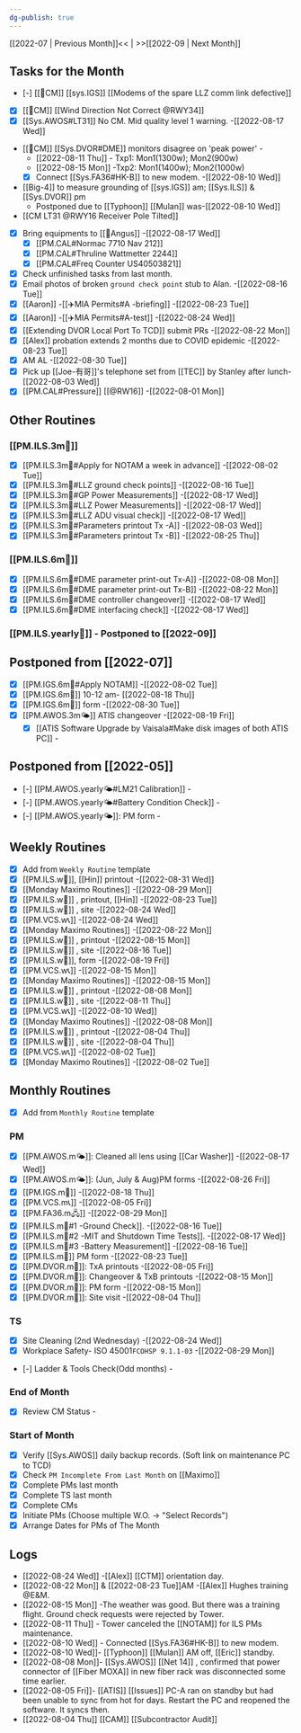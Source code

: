```yaml
---
dg-publish: true
---
```

[[2022-07 | Previous Month]]<< | >>[[2022-09 | Next Month]]
## Tasks for the Month
- [-] [[🐞CM]] [[sys.IGS]] [[Modems of the spare LLZ comm link defective]] 
- [x] [[🐞CM]] [[Wind Direction Not Correct @RWY34]]
- [x] [[Sys.AWOS#LT31]] No CM. Mid quality level 1 warning. -[[2022-08-17 Wed]]
- [[🐞CM]] [[Sys.DVOR#DME]] monitors disagree on 'peak power' -
	- [[2022-08-11 Thu]] - Txp1: Mon1(1300w); Mon2(900w)
	- [[2022-08-15 Mon]] -Txp2: Mon1(1400w); Mon2(1000w)
	- [x] Connect [[Sys.FA36#HK-B]] to new modem. -[[2022-08-10 Wed]]
- [[Big-4]] to measure grounding of [[sys.IGS]] am; [[Sys.ILS]] & [[Sys.DVOR]] pm
	- Postponed due to [[Typhoon]] [[Mulan]] was-[[2022-08-10 Wed]]
- [[CM LT31 @RWY16 Receiver Pole Tilted]]
- [x] Bring equipments to [[👨Angus]] -[[2022-08-17 Wed]]
	- [x]  [[PM.CAL#Normac 7710 Nav 212]]  
	- [x] [[PM.CAL#Thruline Wattmetter 2244]]
	- [x] [[PM.CAL#Freq Counter US40503821]] 
- [x] Check unfinished tasks from last month.
- [x] Email photos of broken `ground check point` stub to Alan. -[[2022-08-16 Tue]]
- [x] [[Aaron]] -[[✈️MIA Permits#A -briefing]] -[[2022-08-23 Tue]]
- [x] [[Aaron]] -[[✈️MIA Permits#A-test]] -[[2022-08-24 Wed]]
- [x] [[Extending DVOR Local Port To TCD]] submit PRs -[[2022-08-22 Mon]]
- [x] [[Alex]] probation extends 2 months due to COVID epidemic -[[2022-08-23 Tue]]
- [x] AM AL -[[2022-08-30 Tue]]
- [x] Pick up [[Joe-有哥]]'s telephone set from [[TEC]] by Stanley after lunch-[[2022-08-03 Wed]]
- [x] [[PM.CAL#Pressure]] [[@RW16]] -[[2022-08-01 Mon]]
## Other Routines
###  [[PM.ILS.3m🛬]]
- [x] [[PM.ILS.3m🛬#Apply for NOTAM a week in advance]] -[[2022-08-02 Tue]]
- [x] [[PM.ILS.3m🛬#LLZ ground check points]] -[[2022-08-16 Tue]]
- [x]  [[PM.ILS.3m🛬#GP Power Measurements]] -[[2022-08-17 Wed]]
- [x] [[PM.ILS.3m🛬#LLZ Power Measurements]] -[[2022-08-17 Wed]]
- [x] [[PM.ILS.3m🛬#LLZ ADU visual check]] -[[2022-08-17 Wed]]
- [x] [[PM.ILS.3m🛬#Parameters printout Tx -A]] -[[2022-08-03 Wed]]
- [x] [[PM.ILS.3m🛬#Parameters printout Tx -B]] -[[2022-08-25 Thu]]
### [[PM.ILS.6m🛬]]
- [x] [[PM.ILS.6m🛬#DME parameter print-out Tx-A]] -[[2022-08-08 Mon]]
- [x] [[PM.ILS.6m🛬#DME parameter print-out Tx-B]] -[[2022-08-22 Mon]]
- [x] [[PM.ILS.6m🛬#DME controller changeover]] -[[2022-08-17 Wed]]
- [x] [[PM.ILS.6m🛬#DME interfacing check]] -[[2022-08-17 Wed]]
### [[PM.ILS.yearly🛬]] - Postponed to [[2022-09]]
## Postponed from [[2022-07]]
- [x] [[PM.IGS.6m🛫#Apply NOTAM]] -[[2022-08-02 Tue]]
- [x] [[PM.IGS.6m🛫]] 10-12 am- [[2022-08-18 Thu]]
- [x] [[PM.IGS.6m🛫]] form -[[2022-08-30 Tue]]
- [x] [[PM.AWOS.3m🌤️]] ATIS changeover -[[2022-08-19 Fri]]
	- [x] [[ATIS Software Upgrade by Vaisala#Make disk images of both ATIS PC]] -
## Postponed from [[2022-05]]
- [-] [[PM.AWOS.yearly🌤️#LM21 Calibration]] -
- [-] [[PM.AWOS.yearly🌤️#Battery Condition Check]] -
- [-] [[PM.AWOS.yearly🌤️]]: PM form -
## Weekly Routines
- [x] Add from `Weekly Routine` template
- [x] [[PM.ILS.w🛬]], [[Hin]] printout -[[2022-08-31 Wed]]
- [x] [[Monday Maximo Routines]] -[[2022-08-29 Mon]]
- [x] [[PM.ILS.w🛬]] , printout, [[Hin]] -[[2022-08-23 Tue]]
- [x] [[PM.ILS.w🛬]] , site -[[2022-08-24 Wed]]
- [x] [[PM.VCS.w📞]] -[[2022-08-24 Wed]]
- [x] [[Monday Maximo Routines]] -[[2022-08-22 Mon]]
- [x] [[PM.ILS.w🛬]] , printout -[[2022-08-15 Mon]]
- [x] [[PM.ILS.w🛬]] , site -[[2022-08-16 Tue]]
- [x] [[PM.ILS.w🛬]], form -[[2022-08-19 Fri]]
- [x] [[PM.VCS.w📞]] -[[2022-08-15 Mon]]
- [x] [[Monday Maximo Routines]] -[[2022-08-15 Mon]]
- [x] [[PM.ILS.w🛬]] , printout -[[2022-08-08 Mon]]
- [x] [[PM.ILS.w🛬]] , site -[[2022-08-11 Thu]]
- [x] [[PM.VCS.w📞]] -[[2022-08-10 Wed]]
- [x] [[Monday Maximo Routines]] -[[2022-08-08 Mon]]
- [x] [[PM.ILS.w🛬]] , printout -[[2022-08-04 Thu]]
- [x] [[PM.ILS.w🛬]] , site -[[2022-08-04 Thu]]
- [x] [[PM.VCS.w📞]] -[[2022-08-02 Tue]]
- [x] [[Monday Maximo Routines]] -[[2022-08-02 Tue]]

## Monthly Routines
- [x] Add from `Monthly Routine` template
### PM
- [x] [[PM.AWOS.m🌤️]]: Cleaned all lens using [[Car Washer]]  -[[2022-08-17 Wed]]
- [x] [[PM.AWOS.m🌤️]]: (Jun, July & Aug)PM forms -[[2022-08-26 Fri]]
- [x] [[PM.IGS.m🛫]] -[[2022-08-18 Thu]]
- [x] [[PM.VCS.m📞]] -[[2022-08-05 Fri]]
- [x] [[PM.FA36.m🖧]] -[[2022-08-29 Mon]]
- [x] [[PM.ILS.m🛬#1 -Ground Check]]. -[[2022-08-16 Tue]]
- [x] [[PM.ILS.m🛬#2 -MIT and Shutdown Time Tests]]. -[[2022-08-17 Wed]]
- [x] [[PM.ILS.m🛬#3 -Battery Measurement]] -[[2022-08-16 Tue]]
- [x] [[PM.ILS.m🛬]] PM form -[[2022-08-23 Tue]]
- [x] [[PM.DVOR.m🧭]]: TxA printouts -[[2022-08-05 Fri]]
- [x] [[PM.DVOR.m🧭]]: Changeover & TxB printouts -[[2022-08-15 Mon]]
- [x] [[PM.DVOR.m🧭]]: PM form -[[2022-08-15 Mon]]
- [x] [[PM.DVOR.m🧭]]: Site visit -[[2022-08-04 Thu]]
### TS
- [x] Site Cleaning (2nd Wednesday) -[[2022-08-24 Wed]]
- [x] Workplace Safety- ISO 45001`FCOHSP 9.1.1-03` -[[2022-08-29 Mon]]
- [-] Ladder & Tools Check(Odd months) -

### End of Month
- [x] Review CM Status -

### Start of Month
- [x] Verify [[Sys.AWOS]] daily backup records. (Soft link on maintenance PC to TCD)
- [x] Check `PM Incomplete From Last Month` on [[Maximo]]
- [x] Complete PMs last month
- [x] Complete TS last month
- [x] Complete CMs
- [x] Initiate PMs (Choose multiple W.O. -> "Select Records")
- [x] Arrange Dates for PMs of The Month

## Logs
- [[2022-08-24 Wed]] -[[Alex]] [[CTM]] orientation day.
- [[2022-08-22 Mon]] & [[2022-08-23 Tue]]AM -[[Alex]] Hughes training @E&M.
- [[2022-08-15 Mon]] -The weather was good. But there was a training flight. Ground check requests were rejected by Tower.
- [[2022-08-11 Thu]] - Tower canceled the [[NOTAM]] for ILS PMs maintenance.
- [[2022-08-10 Wed]] - Connected [[Sys.FA36#HK-B]] to new modem.
- [[2022-08-10 Wed]]- [[Typhoon]] [[Mulan]] AM off, [[Eric]] standby. 
- [[2022-08-08 Mon]]- [[Sys.AWOS]] [[Net 14]] , confirmed that power connector of [[Fiber MOXA]] in new fiber rack was disconnected some time earlier.
- [[2022-08-05 Fri]]- [[ATIS]] [[Issues]] PC-A ran on standby but had been unable to sync from hot for days. Restart the PC and reopened the software. It syncs then. 
- [[2022-08-04 Thu]] [[CAM]] [[Subcontractor Audit]]

